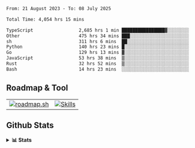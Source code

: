 <!--START_SECTION:waka-->

```txt
From: 21 August 2023 - To: 08 July 2025

Total Time: 4,054 hrs 15 mins

TypeScript                 2,685 hrs 1 min ████████████████▓░░░░░░░░   66.23 %
Other                      475 hrs 34 mins ███░░░░░░░░░░░░░░░░░░░░░░   11.73 %
sh                         311 hrs 6 mins  ██░░░░░░░░░░░░░░░░░░░░░░░   07.67 %
Python                     140 hrs 23 mins █░░░░░░░░░░░░░░░░░░░░░░░░   03.46 %
Go                         129 hrs 13 mins ▓░░░░░░░░░░░░░░░░░░░░░░░░   03.19 %
JavaScript                 53 hrs 38 mins  ▒░░░░░░░░░░░░░░░░░░░░░░░░   01.32 %
Rust                       32 hrs 52 mins  ▒░░░░░░░░░░░░░░░░░░░░░░░░   00.81 %
Bash                       14 hrs 23 mins  ░░░░░░░░░░░░░░░░░░░░░░░░░   00.35 %
```

<!--END_SECTION:waka-->

## Roadmap & Tool
<table align="center">
  <tr>
    <td>
      <a href="https://roadmap.sh">
        <img src="https://roadmap.sh/card/tall/6505f3e78dfc79db2fff8e3e?variant=dark" alt="roadmap.sh" />
      </a>
    </td>
    <td>
      <a href="https://github.com/chaninlaw">
        <img src="https://skillicons.dev/icons?i=js,typescript,nodejs,nestjs,react,next,astro,html,css,tailwind,postgres,prisma,docker,git,rust,go&perline=7&theme=dark" alt="Skills" />
      </a>
    </td>
  </tr>
</table>

## Github Stats
<details close>
  <summary><b>📊 Stats</b></summary>
  <div align="center">
    
<picture>
  <source
    srcset="https://github-readme-stats.vercel.app/api?username=chaninlaw&show_icons=true&theme=dark"
    media="(prefers-color-scheme: dark)"
  />
  <source
    srcset="https://github-readme-stats.vercel.app/api?username=chaninlaw&show_icons=true"
    media="(prefers-color-scheme: light), (prefers-color-scheme: no-preference)"
  />
  <img src="https://github-readme-stats.vercel.app/api?username=chaninlaw&show_icons=true" />
</picture>
    
<picture>
  <source
    srcset="https://github-readme-stats.vercel.app/api/top-langs/?username=chaninlaw&layout=donut&theme=dark"
    media="(prefers-color-scheme: dark)"
  />
  <source
    srcset="https://github-readme-stats.vercel.app/api/top-langs/?username=chaninlaw&layout=donut"
    media="(prefers-color-scheme: light), (prefers-color-scheme: no-preference)"
  />
  <img src="https://github-readme-stats.vercel.app/api/top-langs/?username=chaninlaw&layout=donut" />
</picture>
    
  </div>
  
</details>

